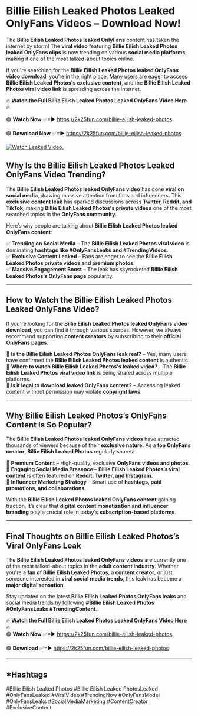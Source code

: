 # Billie Eilish Leaked Photos Leaked OnlyFans Videos – Download Now!

The **Billie Eilish Leaked Photos leaked OnlyFans** content has taken the internet by storm! The **viral video** featuring **Billie Eilish Leaked Photos leaked OnlyFans clips** is now trending on various **social media platforms**, making it one of the most talked-about topics online.  

If you're searching for the **Billie Eilish Leaked Photos leaked OnlyFans video download**, you’re in the right place. Many users are eager to access **Billie Eilish Leaked Photos's exclusive content**, and the **Billie Eilish Leaked Photos viral video link** is spreading across the internet.  

🔥 **Watch the Full Billie Eilish Leaked Photos Leaked OnlyFans Video Here** 🔥  

🟢 **Watch Now** ✅=► https://2k25fun.com/billie-eilish-leaked-photos

🟢 **Download Now** ✅=► https://2k25fun.com/billie-eilish-leaked-photos

[![Watch Leaked Video.](https://miro.medium.com/v2/resize:fit:828/format:webp/1*cilzJN44JGOrTw9NJCrNHA.gif "Watch Leaked Video")](https://2k25fun.com/billie-eilish-leaked-photos)

## **Why Is the Billie Eilish Leaked Photos Leaked OnlyFans Video Trending?**  

The **Billie Eilish Leaked Photos leaked OnlyFans video** has gone **viral on social media**, drawing massive attention from fans and influencers. This **exclusive content leak** has sparked discussions across **Twitter, Reddit, and TikTok**, making **Billie Eilish Leaked Photos's private videos** one of the most searched topics in the **OnlyFans community**.  

Here’s why people are talking about **Billie Eilish Leaked Photos leaked OnlyFans content**:  

✅ **Trending on Social Media** – The **Billie Eilish Leaked Photos viral video** is dominating **hashtags like #OnlyFansLeaks and #TrendingVideos**.  
✅ **Exclusive Content Leaked** – Fans are eager to see the **Billie Eilish Leaked Photos private videos and premium photos**.  
✅ **Massive Engagement Boost** – The leak has skyrocketed **Billie Eilish Leaked Photos’s OnlyFans page** popularity.  

---

## **How to Watch the Billie Eilish Leaked Photos Leaked OnlyFans Video?**  

If you're looking for the **Billie Eilish Leaked Photos leaked OnlyFans video download**, you can find it through various sources. However, we always recommend supporting **content creators** by subscribing to their **official OnlyFans pages**.  

🔹 **Is the Billie Eilish Leaked Photos OnlyFans leak real?** – Yes, many users have confirmed the **Billie Eilish Leaked Photos leaked content** is authentic.  
🔹 **Where to watch Billie Eilish Leaked Photos's leaked video?** – The **Billie Eilish Leaked Photos viral video link** is being shared across multiple platforms.  
🔹 **Is it legal to download leaked OnlyFans content?** – Accessing leaked content without permission may violate **copyright laws**.  

---

## **Why Billie Eilish Leaked Photos’s OnlyFans Content Is So Popular?**  

The **Billie Eilish Leaked Photos leaked OnlyFans videos** have attracted thousands of viewers because of their **exclusive nature**. As a **top OnlyFans creator**, **Billie Eilish Leaked Photos** regularly shares:  

📌 **Premium Content** – High-quality, exclusive **OnlyFans videos and photos**.  
📌 **Engaging Social Media Presence** – **Billie Eilish Leaked Photos’s viral content** is often featured on **Reddit, Twitter, and Instagram**.  
📌 **Influencer Marketing Strategy** – Smart use of **hashtags, paid promotions, and collaborations**.  

With the **Billie Eilish Leaked Photos leaked OnlyFans content** gaining traction, it’s clear that **digital content monetization and influencer branding** play a crucial role in today's **subscription-based platforms**.  

---

## **Final Thoughts on Billie Eilish Leaked Photos’s Viral OnlyFans Leak**  

The **Billie Eilish Leaked Photos leaked OnlyFans videos** are currently one of the most talked-about topics in the **adult content industry**. Whether you're a **fan of Billie Eilish Leaked Photos**, a **content creator**, or just someone interested in **viral social media trends**, this leak has become a **major digital sensation**.  

Stay updated on the latest **Billie Eilish Leaked Photos OnlyFans leaks** and social media trends by following **#Billie Eilish Leaked Photos #OnlyFansLeaks #TrendingContent**.  

🔥 **Watch the Full Billie Eilish Leaked Photos Leaked OnlyFans Video Here** 🔥  
🟢 **Watch Now** ✅=► https://2k25fun.com/billie-eilish-leaked-photos

🟢 **Download** ✅=► https://2k25fun.com/billie-eilish-leaked-photos

---

## *Hashtags
#Billie Eilish Leaked Photos #Billie Eilish Leaked PhotosLeaked #OnlyFansLeaked #ViralVideo #TrendingNow #OnlyFansModel #OnlyFansLeaks #SocialMediaMarketing #ContentCreator #ExclusiveContent  